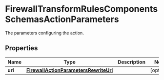 

# FirewallTransformRulesComponentsSchemasActionParameters

The parameters configuring the action.

## Properties

| Name | Type | Description | Notes |
|------------ | ------------- | ------------- | -------------|
|**uri** | [**FirewallActionParametersRewriteUri**](FirewallActionParametersRewriteUri.md) |  |  [optional] |



